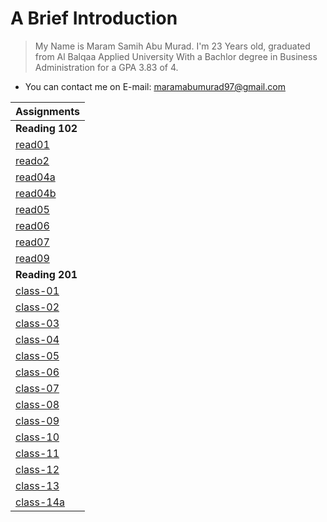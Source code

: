 # A Brief Introduction 
> My Name is Maram Samih Abu Murad. I'm 23 Years old, graduated from Al Balqaa Applied University With a Bachlor degree in Business Administration for a GPA 3.83 of 4. 

 * You can contact me on E-mail: maramabumurad97@gmail.com
 



| Assignments  |
|---------------------|
| **Reading 102** | 
|[read01](102/read01.md)|
|[reado2](102/read02.md)|   
|[read04a](102/read04a.md)|   
|[read04b](102/read04b.md)|   
|[read05](102/read05.md)|     
|[read06](102/read06.md)|   
|[read07](102/read07.md)|   
|[read09](102/read09.md)|    
| **Reading 201** | 
|[class-01](201/class-01.md)|
|[class-02](201/class-02.md)|
|[class-03](201/class-03.md)|
|[class-04](201/class-04.md)|
|[class-05](201/class-05.md)|
|[class-06](201/class-06.md)|
|[class-07](201/class-07.md)|
|[class-08](201/class-08.md)|
|[class-09](201/class-09.md)|
|[class-10](201/class-10.md)|
|[class-11](201/class-11.md)|
|[class-12](201/class-12.md)|
|[class-13](201/class-13.md)|
|[class-14a](201/class-14a.md)|